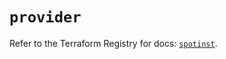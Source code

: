 # `provider`

Refer to the Terraform Registry for docs: [`spotinst`](https://registry.terraform.io/providers/spotinst/spotinst/1.180.0/docs).
